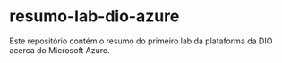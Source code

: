 # resumo-lab-dio-azure
Este repositório contém o resumo do primeiro lab da plataforma da DIO acerca do Microsoft Azure.
